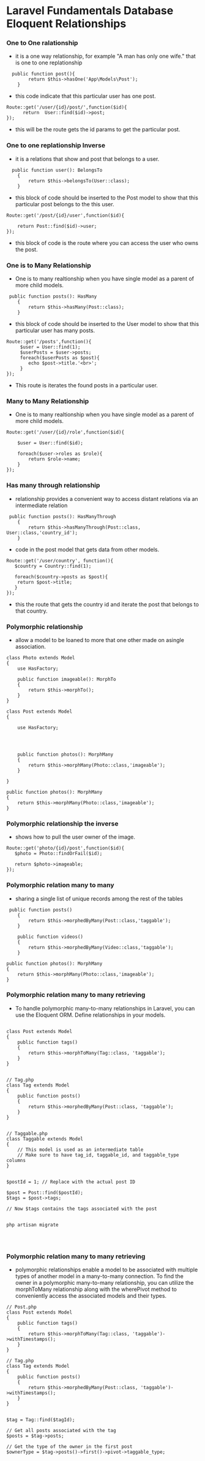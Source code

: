 # Laravel Fundamentals Database Eloquent Relationships

### One to One ralationship
- it is a one way relationship, for example "A man has only one wife." that is one to one replationship


```code
  public function post(){
        return $this->hasOne('App\Models\Post');
    }

```
- this code indicate that this particular user has one post.

```code
Route::get('/user/{id}/post/',function($id){
      return  User::find($id)->post;
});
```
- this will be the route gets the id params to get the particular post.

### One to one replationship Inverse
- it is a relations that show and post that belongs to a user.

```code 
  public function user(): BelongsTo
    {
        return $this->belongsTo(User::class);
    }
```
- this block of code should be inserted to the Post model to show that this particular post belongs to the this user.


```code 
Route::get('/post/{id}/user',function($id){

    return Post::find($id)->user;
});

```
- this block of code is the route where you can access the user who owns the post.


### One is to Many Relationship

- One is to many realtionship when you have single model as a parent of more child models.

```code
 public function posts(): HasMany 
    {
        return $this->hasMany(Post::class);
    }
```
- this block of code should be inserted to the User model to show that this particular user has many posts.

```code
Route::get('/posts',function(){
     $user = User::find(1);
     $userPosts = $user->posts;
     foreach($userPosts as $post){
        echo $post->title.'<br>';
     }
});
```
- This route is iterates the found posts in a particular user.


### Many to Many Relationship

- One is to many realtionship when you have single model as a parent of more child models.

```code
Route::get('/user/{id}/role',function($id){
    
    $user = User::find($id);

    foreach($user->roles as $role){
        return $role->name;
    }
});

```

### Has many through relationship
- relationship provides a convenient way to access distant relations via an intermediate relation


```code
 public function posts(): HasManyThrough
    {
        return $this->hasManyThrough(Post::class, User::class,'country_id');
    }
```
- code in the post model that gets data from other models.


```code
Route::get('/user/country', function(){
   $country = Country::find(1);

   foreach($country->posts as $post){
    return $post->title;
   }
});
```
- this the route that gets the country id and iterate the post that belongs to that country.


### Polymorphic relationship
- allow a model to be loaned to more that one other made on asingle association.

```code
class Photo extends Model
{
    use HasFactory;

    public function imageable(): MorphTo
    {
        return $this->morphTo();
    }
}
```

```code
class Post extends Model
{
   
    use HasFactory;


   

    public function photos(): MorphMany
    {
        return $this->morphMany(Photo::class,'imageable');
    }

}
```

```code
public function photos(): MorphMany
{
    return $this->morphMany(Photo::class,'imageable');
}

```
 
### Polymorphic relationship the inverse
- shows how to pull the user owner of the image.
```code
Route::get('photo/{id}/post',function($id){
   $photo = Photo::findOrFail($id);

   return $photo->imageable;
});

```
### Polymorphic relation many to many 
- sharing a single list of unique records among the rest of the tables

```code
 public function posts()
    {
        return $this->morphedByMany(Post::class,'taggable');
    }

    public function videos()
    {
        return $this->morphedByMany(Video::class,'taggable');
    }
```

```code
public function photos(): MorphMany
{
    return $this->morphMany(Photo::class,'imageable');
}
```


### Polymorphic relation many to many retrieving
- To handle polymorphic many-to-many relationships in Laravel, you can use the Eloquent ORM. Define relationships in your models.


```code

class Post extends Model
{
    public function tags()
    {
        return $this->morphToMany(Tag::class, 'taggable');
    }
}


// Tag.php
class Tag extends Model
{
    public function posts()
    {
        return $this->morphedByMany(Post::class, 'taggable');
    }
}


// Taggable.php
class Taggable extends Model
{
    // This model is used as an intermediate table
    // Make sure to have tag_id, taggable_id, and taggable_type columns
}


$postId = 1; // Replace with the actual post ID

$post = Post::find($postId);
$tags = $post->tags;

// Now $tags contains the tags associated with the post


php artisan migrate




```


### Polymorphic relation many to many retrieving 

- polymorphic relationships enable a model to be associated with multiple types of another model in a many-to-many connection. To find the owner in a polymorphic many-to-many relationship, you can utilize the morphToMany relationship along with the wherePivot method to conveniently access the associated models and their types.

```code
// Post.php
class Post extends Model
{
    public function tags()
    {
        return $this->morphToMany(Tag::class, 'taggable')->withTimestamps();
    }
}

// Tag.php
class Tag extends Model
{
    public function posts()
    {
        return $this->morphedByMany(Post::class, 'taggable')->withTimestamps();
    }
}


$tag = Tag::find($tagId);

// Get all posts associated with the tag
$posts = $tag->posts;

// Get the type of the owner in the first post
$ownerType = $tag->posts()->first()->pivot->taggable_type;


```